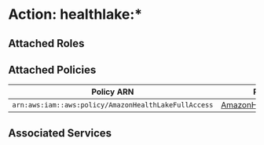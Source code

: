 # Action: healthlake:*

## Attached Roles

## Attached Policies

| Policy ARN | Policy Name |
|------------|-------------|
| `arn:aws:iam::aws:policy/AmazonHealthLakeFullAccess` | [AmazonHealthLakeFullAccess](../policies.md#amazonhealthlakefullaccess) |

## Associated Services

